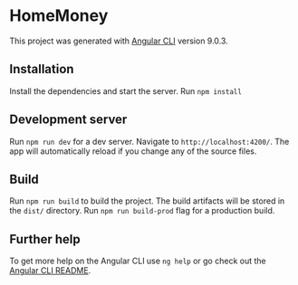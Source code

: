# HomeMoney

This project was generated with [Angular CLI](https://github.com/angular/angular-cli) version 9.0.3.

## Installation

Install the dependencies and start the server.
Run `npm install`

## Development server

Run `npm run dev` for a dev server. Navigate to `http://localhost:4200/`. The app will automatically reload if you change any of the source files.

## Build

Run `npm run build` to build the project. The build artifacts will be stored in the `dist/` directory. Run `npm run build-prod` flag for a production build.

## Further help

To get more help on the Angular CLI use `ng help` or go check out the [Angular CLI README](https://github.com/angular/angular-cli/blob/master/README.md).
